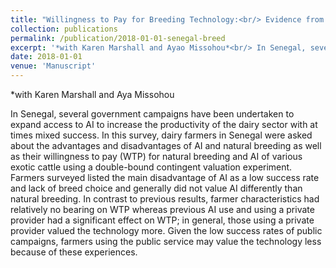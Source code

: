 ```yaml
---
title: "Willingness to Pay for Breeding Technology:<br/> Evidence from A Survey of Senegalese Dairy Farmers"
collection: publications
permalink: /publication/2018-01-01-senegal-breed
excerpt: '*with Karen Marshall and Ayao Missohou*<br/> In Senegal, several government campaigns have been undertaken to expand access to AI to increase the productivity of the dairy sector with at times mixed success.  In this survey, dairy farmers in Senegal were asked about the advantages and disadvantages of AI and natural breeding as well as their willingness to pay (WTP) for natural breeding and AI of various exotic cattle using a double-bound contingent valuation experiment.  Farmers surveyed listed the main disadvantage of AI as a low success rate and lack of breed choice and generally did not value AI differently than natural breeding. In contrast to previous results, farmer characteristics had relatively no bearing on WTP whereas previous AI use and using a private provider had a significant effect on WTP; in general, those using a private provider valued the technology more.  Given the low success rates of public campaigns, farmers using the public service may value the technology less because of these experiences.'
date: 2018-01-01
venue: 'Manuscript'
---
```


*with Karen Marshall and Aya Missohou

In Senegal, several government campaigns have been undertaken to expand access to AI to increase the productivity of the dairy sector with at times mixed success.  In this survey, dairy farmers in Senegal were asked about the advantages and disadvantages of AI and natural breeding as well as their willingness to pay (WTP) for natural breeding and AI of various exotic cattle using a double-bound contingent valuation experiment.  Farmers surveyed listed the main disadvantage of AI as a low success rate and lack of breed choice and generally did not value AI differently than natural breeding. In contrast to previous results, farmer characteristics had relatively no bearing on WTP whereas previous AI use and using a private provider had a significant effect on WTP; in general, those using a private provider valued the technology more.  Given the low success rates of public campaigns, farmers using the public service may value the technology less because of these experiences.

